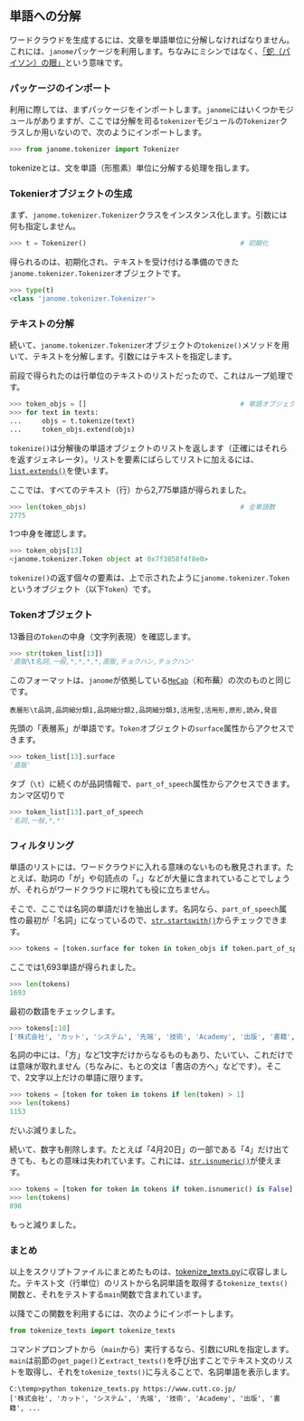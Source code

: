 ## 単語への分解

ワードクラウドを生成するには、文章を単語単位に分解しなければなりません。これには、`janome`パッケージを利用します。ちなみにミシンではなく、[「蛇（パイソン）の眼」](https://mocobeta.github.io/janome/#id17 "LINK")という意味です。


### パッケージのインポート

利用に際しては、まずパッケージをインポートします。`janome`にはいくつかモジュールがありますが、ここでは分解を司る`tokenizer`モジュールの`Tokenizer`クラスしか用いないので、次のようにインポートします。

```Python
>>> from janome.tokenizer import Tokenizer
```

tokenizeとは、文を単語（形態素）単位に分解する処理を指します。


### Tokenierオブジェクトの生成

まず、`janome.tokenizer.Tokenizer`クラスをインスタンス化します。引数には何も指定しません。

```Python
>>> t = Tokenizer()                                      # 初期化
```

得られるのは、初期化され、テキストを受け付ける準備のできた`janome.tokenizer.Tokenizer`オブジェクトです。

```Python
>>> type(t)
<class 'janome.tokenizer.Tokenizer'>
```


### テキストの分解

続いて、`janome.tokenizer.Tokenizer`オブジェクトの`tokenize()`メソッドを用いて、テキストを分解します。引数にはテキストを指定します。

前段で得られたのは行単位のテキストのリストだったので、これはループ処理です。

```Python
>>> token_objs = []                                      # 単語オブジェクトの収容用
>>> for text in texts:
...     objs = t.tokenize(text)
...     token_objs.extend(objs)
```

`tokenize()`は分解後の単語オブジェクトのリストを返します（正確にはそれらを返すジェネレータ）。リストを要素にばらしてリストに加えるには、[`list.extends()`](https://docs.python.org/ja/3/library/stdtypes.html#mutable-sequence-types "LINK")を使います。

ここでは、すべてのテキスト（行）から2,775単語が得られました。

```Python
>>> len(token_objs)                                      # 全単語数
2775
```

1つ中身を確認します。

```Python
>>> token_objs[13]
<janome.tokenizer.Token object at 0x7f3858f4f8e0>
```

`tokenize()`の返す個々の要素は、上で示されたように`janome.tokenizer.Token`というオブジェクト（以下`Token`）です。


### Tokenオブジェクト

13番目の`Token`の中身（文字列表現）を確認します。

```Python
>>> str(token_list[13])
'直販\t名詞,一般,*,*,*,*,直販,チョクハン,チョクハン'
```

このフォーマットは、`janome`が依拠している[`MeCab`](http://taku910.github.io/mecab/ "LINK")（和布蕪）の次のものと同じです。

```
表層形\t品詞,品詞細分類1,品詞細分類2,品詞細分類3,活用型,活用形,原形,読み,発音
```

先頭の「表層系」が単語です。`Token`オブジェクトの`surface`属性からアクセスできます。

```Python
>>> token_list[13].surface
'直販'
```

タブ（`\t`）に続くのが品詞情報で、`part_of_speech`属性からアクセスできます。カンマ区切りで

```Python
>>> token_list[13].part_of_speech
'名詞,一般,*,*'
```


### フィルタリング

単語のリストには、ワードクラウドに入れる意味のないものも散見されます。たとえば、助詞の「が」や句読点の「。」などが大量に含まれていることでしょうが、それらがワードクラウドに現れても役に立ちません。

そこで、ここでは名詞の単語だけを抽出します。名詞なら、`part_of_speech`属性の最初が「名詞」になっているので、[`str.startswith()`](https://docs.python.org/ja/3/library/stdtypes.html#str.startswith "LINK")からチェックできます。

```Python
>>> tokens = [token.surface for token in token_objs if token.part_of_speech.startswith('名詞')]
```

ここでは1,693単語が得られました。

```Python
>>> len(tokens)
1693
```

最初の数語をチェックします。

```Python
>>> tokens[:10]
['株式会社', 'カット', 'システム', '先端', '技術', 'Academy', '出版', '書籍', '一覧', '教科書']
```

名詞の中には、「方」など1文字だけからなるものもあり、たいてい、これだけでは意味が取れません（ちなみに、もとの文は「書店の方へ」などです）。そこで、2文字以上だけの単語に限ります。

```Python
>>> tokens = [token for token in tokens if len(token) > 1]
>>> len(tokens)
1153
```

だいぶ減りました。

続いて、数字も削除します。たとえば「4月20日」の一部である「4」だけ出てきても、もとの意味は失われています。これには、[`str.isnumeric()`](https://docs.python.org/ja/3/library/stdtypes.html#str.isnumeric "LINK")が使えます。

```Python
>>> tokens = [token for token in tokens if token.isnumeric() is False]
>>> len(tokens)
898
```

もっと減りました。


### まとめ

以上をスクリプトファイルにまとめたものは、[tokenize_texts.py](./Codes/short_version/tokenize_texts.py "INTERNAL")に収容しました。テキスト文（行単位）のリストから名詞単語を取得する`tokenize_texts()`関数と、それをテストする`main`関数で含まれています。

以降でこの関数を利用するには、次のようにインポートします。

```Python
from tokenize_texts import tokenize_texts
```

コマンドプロンプトから（`main`から）実行するなら、引数にURLを指定します。`main`は前節の`get_page()`と`extract_texts()`を呼び出すことでテキスト文のリストを取得し、それを`tokenize_texts()`に与えることで、名詞単語を表示します。

```
C:\temp>python tokenize_texts.py https://www.cutt.co.jp/
['株式会社', 'カット', 'システム', '先端', '技術', 'Academy', '出版', '書籍', ...
```
